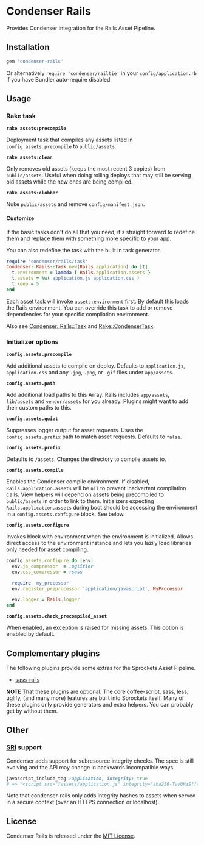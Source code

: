 
# Condenser Rails

Provides Condenser integration for the Rails Asset Pipeline.

## Installation

``` ruby
gem 'condenser-rails'
```

Or alternatively `require 'condenser/railtie'` in your `config/application.rb` if you have Bundler auto-require disabled.

## Usage


### Rake task

**`rake assets:precompile`**

Deployment task that compiles any assets listed in `config.assets.precompile` to `public/assets`.

**`rake assets:clean`**

Only removes old assets (keeps the most recent 3 copies) from `public/assets`. Useful when doing rolling deploys that may still be serving old assets while the new ones are being compiled.

**`rake assets:clobber`**

Nuke `public/assets` and remove `config/manifest.json`.

#### Customize

If the basic tasks don't do all that you need, it's straight forward to redefine them and replace them with something more specific to your app.

You can also redefine the task with the built in task generator.

``` ruby
require 'condenser/rails/task'
Condenser::Rails::Task.new(Rails.application) do |t|
  t.environment = lambda { Rails.application.assets }
  t.assets = %w( application.js application.css )
  t.keep = 5
end
```

Each asset task will invoke `assets:environment` first. By default this loads the Rails environment. You can override this task to add or remove dependencies for your specific compilation environment.

Also see [Condenser::Rails::Task](https://github.com/rails/condenser-rails/blob/master/lib/sprockets/rails/task.rb) and [Rake::CondenserTask](https://github.com/rails/condenser/blob/master/lib/rake/condensertask.rb).

### Initializer options

**`config.assets.precompile`**

Add additional assets to compile on deploy. Defaults to `application.js`, `application.css` and any `.jpg`, `.png`, or `.gif` files under `app/assets`.

**`config.assets.path`**

Add additional load paths to this Array. Rails includes `app/assets`, `lib/assets` and `vendor/assets` for you already. Plugins might want to add their custom paths to this.

**`config.assets.quiet`**

Suppresses logger output for asset requests. Uses the `config.assets.prefix` path to match asset requests. Defaults to `false`.

**`config.assets.prefix`**

Defaults to `/assets`. Changes the directory to compile assets to.

**`config.assets.compile`**

Enables the Condenser compile environment. If disabled, `Rails.application.assets` will be `nil` to prevent inadvertent compilation calls. View helpers will depend on assets being precompiled to `public/assets` in order to link to them. Initializers expecting `Rails.application.assets` during boot should be accessing the environment in a `config.assets.configure` block. See below.

**`config.assets.configure`**

Invokes block with environment when the environment is initialized. Allows direct access to the environment instance and lets you lazily load libraries only needed for asset compiling.

``` ruby
config.assets.configure do |env|
  env.js_compressor  = :uglifier
  env.css_compressor = :sass

  require 'my_processor'
  env.register_preprocessor 'application/javascript', MyProcessor

  env.logger = Rails.logger
end
```

**`config.assets.check_precompiled_asset`**

When enabled, an exception is raised for missing assets. This option is enabled by default.

## Complementary plugins

The following plugins provide some extras for the Sprockets Asset Pipeline.

* [sass-rails](https://github.com/rails/sass-rails)

**NOTE** That these plugins are optional. The core coffee-script, sass, less, uglify, (and many more) features are built into Sprockets itself. Many of these plugins only provide generators and extra helpers. You can probably get by without them.


## Other

### [SRI](http://www.w3.org/TR/SRI/) support

Condenser adds support for subresource integrity checks. The spec is still evolving and the API may change in backwards incompatible ways.

``` ruby
javascript_include_tag :application, integrity: true
# => "<script src="/assets/application.js" integrity="sha256-TvVUHzSfftWg1rcfL6TIJ0XKEGrgLyEq6lEpcmrG9qs="></script>"
```

Note that condenser-rails only adds integrity hashes to assets when served in a secure context (over an HTTPS connection or localhost).

## License

Condenser Rails is released under the [MIT License](MIT-LICENSE).